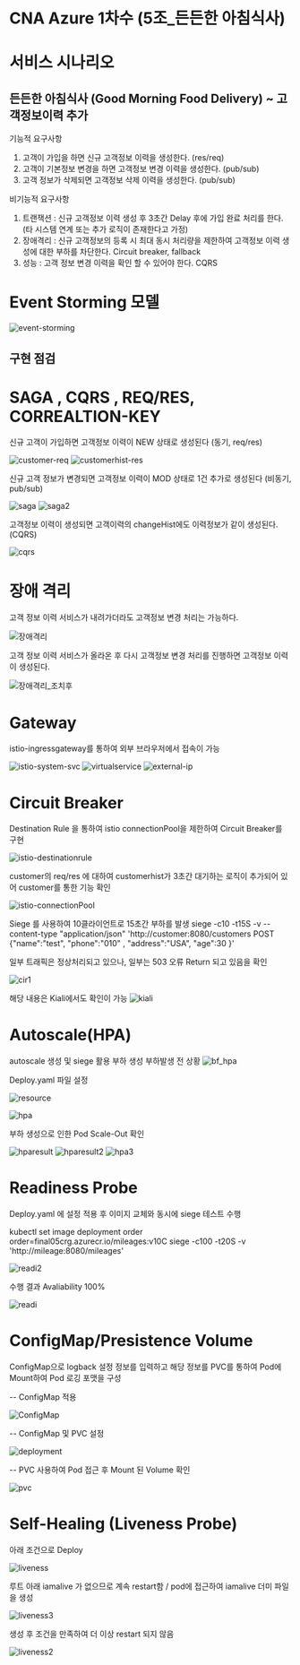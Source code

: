 # CNA Azure 1차수 (5조_든든한 아침식사)

# 서비스 시나리오

## 든든한 아침식사 (Good Morning Food Delivery) ~ 고객정보이력 추가

기능적 요구사항

1. 고객이 가입을 하면 신규 고객정보 이력을 생성한다. (res/req)
1. 고객이 기본정보 변경을 하면 고객정보 변경 이력을 생성한다. (pub/sub)
1. 고객 정보가 삭제되면 고객정보 삭제 이력을 생성한다. (pub/sub)

비기능적 요구사항

1. 트랜잭션
    : 신규 고객정보 이력 생성 후 3초간 Delay 후에 가입 완료 처리를 한다. (타 시스템 연계 또는 추가 로직이 존재한다고 가정)
1. 장애격리
    : 신규 고객정보의 등록 시 최대 동시 처리량을 제한하여 고객정보 이력 생성에 대한 부하를 차단한다.  Circuit breaker, fallback
1. 성능
    : 고객 정보 변경 이력을 확인 할 수 있어야 한다. CQRS


# Event Storming 모델
 ![event-storming](https://user-images.githubusercontent.com/38008563/105215660-e1696400-5b94-11eb-9951-642ed55ad159.jpg)

## 구현 점검

# SAGA , CQRS , REQ/RES, CORREALTION-KEY

신규 고객이 가입하면 고객정보 이력이 NEW 상태로 생성된다 (동기, req/res)

![customer-req](https://user-images.githubusercontent.com/38008563/105272559-f4078b80-5bdc-11eb-81df-782b9cac1f28.png)
![customerhist-res](https://user-images.githubusercontent.com/38008563/105274431-83626e00-5be0-11eb-8391-b825f54d2082.png)

신규 고객 정보가 변경되면 고객정보 이력이 MOD 상태로 1건 추가로 생성된다 (비동기, pub/sub)

![saga](https://user-images.githubusercontent.com/38008563/105278153-3f736700-5be8-11eb-848a-0c038a28a95e.png)
![saga2](https://user-images.githubusercontent.com/38008563/105278062-1226b900-5be8-11eb-8979-0100e781963c.png)


고객정보 이력이 생성되면 고객이력의 changeHist에도 이력정보가 같이 생성된다. (CQRS)

![cqrs](https://user-images.githubusercontent.com/38008563/105280034-3a181b80-5bec-11eb-98d9-a4a526e7b5fa.png)


# 장애 격리

고객 정보 이력 서비스가 내려가더라도 고객정보 변경 처리는 가능하다.

![장애격리](https://user-images.githubusercontent.com/38008563/105280560-63857700-5bed-11eb-984f-ffd59d2b4c6b.png)

고객 정보 이력 서비스가 올라온 후 다시 고객정보 변경 처리를 진행하면 고객정보 이력이 생성된다.

![장애격리_조치후](https://user-images.githubusercontent.com/38008563/105280872-28d00e80-5bee-11eb-86c4-e9866013a6b9.png)


# Gateway

istio-ingressgateway를 통하여 외부 브라우저에서 접속이 가능

![istio-system-svc](https://user-images.githubusercontent.com/38008563/105280951-62087e80-5bee-11eb-9a2c-49ee51886f37.png)
![virtualservice](https://user-images.githubusercontent.com/38008563/105282966-d34a3080-5bf2-11eb-86f5-afcc6d7290cd.png)
![external-ip](https://user-images.githubusercontent.com/38008563/105282729-50c17100-5bf2-11eb-9f8a-cb031ec30647.png)

# Circuit Breaker

Destination Rule 을 통하여 istio connectionPool을 제한하여 Circuit Breaker를 구현

![istio-destinationrule](https://user-images.githubusercontent.com/38008563/105283110-22906100-5bf3-11eb-807a-3e7cdbd3e565.png)

customer의 req/res 에 대하여 customerhist가 3초간 대기하는 로직이 추가되어 있어 customer를 통한 기능 확인

![istio-connectionPool](https://user-images.githubusercontent.com/38008563/105240526-6f9f1380-5bb0-11eb-96d4-249cf1b6cbcb.png)


Siege 를 사용하여 10클라이언트로 15초간 부하를 발생
siege -c10 -t15S -v --content-type "application/json" 'http://customer:8080/customers POST {"name":"test", "phone":"010" , "address":"USA", "age":30 }'

일부 트래픽은 정상처리되고 있으나, 일부는 503 오류 Return 되고 있음을 확인

![cir1](https://user-images.githubusercontent.com/38008563/105284235-6c7a4680-5bf5-11eb-8010-b8732c07d4f5.png)

해당 내용은 Kiali에서도 확인이 가능
![kiali](https://user-images.githubusercontent.com/38008563/105283982-e3fba600-5bf4-11eb-8e26-4ba503e1c7d9.png)

# Autoscale(HPA)
autoscale 생성 및 siege 활용 부하 생성
부하발생 전 상황
![bf_hpa](https://user-images.githubusercontent.com/38008563/105285899-a6991780-5bf8-11eb-8e6f-5d8215adf6d6.png)

Deploy.yaml 파일 설정

![resource](https://user-images.githubusercontent.com/38008563/105284399-b105e200-5bf5-11eb-9539-1b7b8fd49ea0.png)


![hpa](https://user-images.githubusercontent.com/38008563/105285771-6c2f7a80-5bf8-11eb-814b-3ffa1e396431.png)

부하 생성으로 인한 Pod Scale-Out 확인

![hparesult](https://user-images.githubusercontent.com/41769626/105137145-2f9b4a80-5b36-11eb-8ddb-edc2b7b91381.PNG)
![hparesult2](https://user-images.githubusercontent.com/41769626/105137128-2ad69680-5b36-11eb-957d-c1a824e35522.PNG)
![hpa3](https://user-images.githubusercontent.com/38008563/105286025-df38f100-5bf8-11eb-828b-4174eb900023.png)


# Readiness Probe

Deploy.yaml 에 설정 적용 후 이미지 교체와 동시에 siege 테스트 수행

kubectl set image deployment order order=final05crg.azurecr.io/mileages:v10C
siege -c100 -t20S -v 'http://mileage:8080/mileages'

![readi2](https://user-images.githubusercontent.com/41769626/105137674-0929df00-5b37-11eb-83a4-d1eec543d47f.PNG)

수행 결과 Avaliability 100%

![readi](https://user-images.githubusercontent.com/41769626/105137803-442c1280-5b37-11eb-8cda-4dd716c0ea75.PNG)

# ConfigMap/Presistence Volume
ConfigMap으로 logback 설정 정보를 입력하고 해당 정보를 PVC를 통하여 Pod에 Mount하여 Pod 로깅 포맷을 구성

-- ConfigMap 적용

![ConfigMap](https://user-images.githubusercontent.com/38008563/105241495-1b486380-5bb1-11eb-8176-6c9c6f68ee6d.png)

-- ConfigMap 및 PVC 설정

![deployment](https://user-images.githubusercontent.com/38008563/105245260-f524c280-5bb4-11eb-9c1b-709106d43ffb.png)

-- PVC 사용하여 Pod 접근 후 Mount 된 Volume 확인

![pvc](https://user-images.githubusercontent.com/41769626/105125453-bbee4300-5b1f-11eb-9be6-53d64068771a.PNG)

# Self-Healing (Liveness Probe)

아래 조건으로 Deploy

![liveness](https://user-images.githubusercontent.com/41769626/105143130-c8ce5f00-5b3e-11eb-93a2-11abceea70bd.PNG)

루트 아래 iamalive 가 없으므로 계속 restart함 / pod에 접근하여 iamalive 더미 파일을 생성

![liveness3](https://user-images.githubusercontent.com/41769626/105143493-472b0100-5b3f-11eb-992d-e1a1cfc43ca4.PNG)

생성 후 조건을 만족하여 더 이상 restart 되지 않음

![liveness2](https://user-images.githubusercontent.com/41769626/105143524-4eeaa580-5b3f-11eb-9baf-a87c6ea7ada3.PNG)
